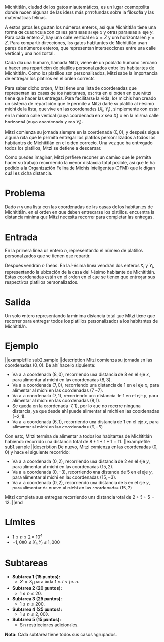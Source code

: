 Michititlán, ciudad de los gatos miautemáticos, es un lugar cosmopolita donde nacen algunas de las ideas más prrrofundas sobre la filosofía y las matemáticas felinas.

A estos gatos les gustan los números enteros, así que Michititlán tiene una forma de cuadrícula con calles paralelas al eje $x$ y otras paralelas al eje $y$. Para cada entero $Z$, hay una calle vertical en $x = Z$ y una horizontal en $y = Z$. Para compartir direcciones, los gatos habitantes de Michititlán usan pares de números enteros, que representan intersecciones entre una calle vertical y una horizontal.

Cada día una humana, llamada Mitzi, viene de un poblado humano cercano a hacer una repartición de platillos personalizados entre los habitantes de Michititlán. Como los platillos son personalizados, Mitzi sabe la importancia de entregar los platillos en el orden correcto.

Para saber dicho orden, Mitzi tiene una lista de coordenadas que representan las casas de los habitantes, escrita en el orden en que Mitzi tiene que hacer las entregas. Para facilitarse la vida, los michis han creado un sistema de repartición que le permite a Mitzi darle su platillo al $i$-ésimo michi de la lista, que vive en las coordenadas $(X_i, Y_i)$, simplemente con estar en la misma calle vertical (cuya coordenada en $x$ sea $X_i$) o en la misma calle horizontal (cuya coordenada $y$ sea $Y_i$).

Mitzi comienza su jornada siempre en la coordenada $(0, 0)$, y después sigue alguna ruta que le permita entregar los platillos personalizados a todos los habitantes de Michititlán en el orden correcto. Una vez que ha entregado todos los platillos, Mitzi se detiene a descansar.

Como puedes imaginar, Mitzi prefiere recorrer un camino que le permita hacer su trabajo recorriendo la menor distancia total posible, así que le ha pedido a la Organización Felina de Michis Inteligentes (OFMI) que le digan cuál es dicha distancia.

# Problema

Dado $n$ y una lista con las coordenadas de las casas de los habitantes de Michititlán, en el orden en que deben entregarse los platillos, encuentra la distancia mínima que Mitzi necesita recorrer para completar las entregas.

# Entrada

En la primera línea un entero $n$, representando el número de platillos personalizados que se tienen que repartir.

Después vendrán $n$ líneas. En la $i$-ésima línea vendrán dos enteros $X_i$ y $Y_i$, representando la ubicación de la casa del $i$-ésimo habitante de Michititlán. Estas coordenadas están en el orden en el que se tienen que entregar sus respectivos platillos personalizados.

# Salida

Un solo entero representando la mínima distancia total que Mitzi tiene que recorrer para entregar todos los platillos personalizados a los habitantes de Michititlán.

# Ejemplo

||examplefile
sub2.sample
||description
Mitzi comienza su jornada en las coordenadas $(0, 0)$. De ahí hace lo siguiente:

- Va a la coordenada $(8, 0)$, recorriendo una distancia de $8$ en el eje $x$, para alimentar al michi en las coordenadas $(8, 3)$.
- Va a la coordenada $(7, 0)$, recorriendo una distancia de $1$ en el eje $x$, para alimentar al michi en las coordenadas $(7, -7)$.
- Va a la coordenada $(7, 1)$, recorriendo una distancia de $1$ en el eje $y$, para alimentar al michi en las coordenadas $(8, 1)$.
- Se queda en la coordenada $(7, 1)$, por lo que no recorre ninguna distancia, ya que desde ahí puede alimentar al michi en las coordenadas $(-2, 1)$.
- Va a la coordenada $(6, 1)$, recorriendo una distancia de $1$ en el eje $x$, para alimentar al michi en las coordenadas $(6, -5)$.

Con esto, Mitzi termina de alimentar a todos los habitantes de Michititlán habiendo recorrido una distancia total de $8 + 1 + 1 + 1 = 11$.
||examplefile
sub1.sample
||description
De nuevo, Mitzi comienza en las coordenadas $(0, 0)$ y hace el siguiente recorrido:

- Va a la coordenada $(0, 2)$, recorriendo una distancia de $2$ en el eje $y$, para alimentar al michi en las coordenadas $(15, 2)$.
- Va a la coordenada $(0, -3)$, recorriendo una distancia de $5$ en el eje $y$, para alimentar al michi en las coordenadas $(15, -3)$.
- Va a la coordenada $(0, 2)$, recorriendo una distancia de $5$ en el eje $y$, para alimentar de nuevo al michi en las coordenadas $(15, 2)$.

Mitzi completa sus entregas recorriendo una distancia total de $2 + 5 + 5 = 12$.
||end

# Límites

- $1 \leq n \leq 2 \times 10^4$
- $−1,000 \leq X_i, Y_i \leq 1,000$

# Subtareas

- **Subtarea 1 (15 puntos):**
  - $X_i = X_j$ para toda $1 \leq i < j \leq n$.
- **Subtarea 2 (20 puntos):**
  - $1 \leq n \leq 20$.
- **Subtarea 3 (25 puntos):**
  - $1 \leq n \leq 200$.
- **Subtarea 4 (25 puntos):**
  - $1 \leq n \leq 2,000$.
- **Subtarea 5 (15 puntos):**
  - Sin restricciones adicionales.

**Nota:** Cada subtarea tiene todos sus casos agrupados.
